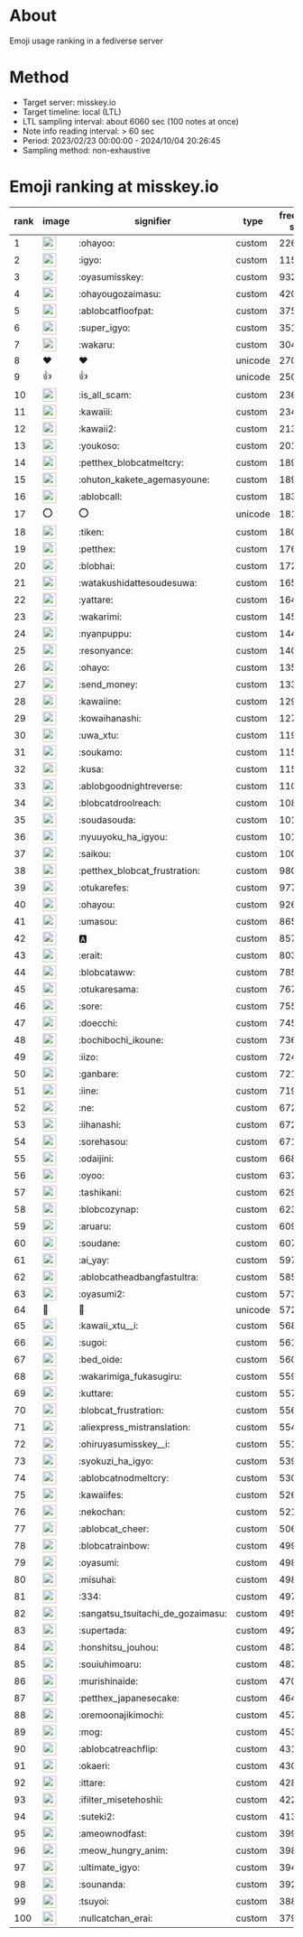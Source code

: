 # About
Emoji usage ranking in a fediverse server

# Method
- Target server: misskey.io
- Target timeline: local (LTL)
- LTL sampling interval: about 6060 sec (100 notes at once)
- Note info reading interval: > 60 sec
- Period: 2023/02/23 00:00:00 - 2024/10/04 20:26:45 
- Sampling method: non-exhaustive

# Emoji ranking at misskey.io

|rank|image|signifier|type|frequency score|
|----|----|----|----|----|
|1|<img height="24" src="https://misskey.io/emoji/ohayoo.webp">|:ohayoo:|custom|226531|
|2|<img height="24" src="https://misskey.io/emoji/igyo.webp">|:igyo:|custom|115792|
|3|<img height="24" src="https://misskey.io/emoji/oyasumisskey.webp">|:oyasumisskey:|custom|93267|
|4|<img height="24" src="https://misskey.io/emoji/ohayougozaimasu.webp">|:ohayougozaimasu:|custom|42079|
|5|<img height="24" src="https://misskey.io/emoji/ablobcatfloofpat.webp">|:ablobcatfloofpat:|custom|37527|
|6|<img height="24" src="https://misskey.io/emoji/super_igyo.webp">|:super_igyo:|custom|35152|
|7|<img height="24" src="https://misskey.io/emoji/wakaru.webp">|:wakaru:|custom|30407|
|8|❤|❤|unicode|27053|
|9|👍|👍|unicode|25003|
|10|<img height="24" src="https://misskey.io/emoji/is_all_scam.webp">|:is_all_scam:|custom|23630|
|11|<img height="24" src="https://misskey.io/emoji/kawaiii.webp">|:kawaiii:|custom|23437|
|12|<img height="24" src="https://misskey.io/emoji/kawaii2.webp">|:kawaii2:|custom|21359|
|13|<img height="24" src="https://misskey.io/emoji/youkoso.webp">|:youkoso:|custom|20128|
|14|<img height="24" src="https://misskey.io/emoji/petthex_blobcatmeltcry.webp">|:petthex_blobcatmeltcry:|custom|18928|
|15|<img height="24" src="https://misskey.io/emoji/ohuton_kakete_agemasyoune.webp">|:ohuton_kakete_agemasyoune:|custom|18913|
|16|<img height="24" src="https://misskey.io/emoji/ablobcall.webp">|:ablobcall:|custom|18393|
|17|⭕|⭕|unicode|18103|
|18|<img height="24" src="https://misskey.io/emoji/tiken.webp">|:tiken:|custom|18092|
|19|<img height="24" src="https://misskey.io/emoji/petthex.webp">|:petthex:|custom|17659|
|20|<img height="24" src="https://misskey.io/emoji/blobhai.webp">|:blobhai:|custom|17292|
|21|<img height="24" src="https://misskey.io/emoji/watakushidattesoudesuwa.webp">|:watakushidattesoudesuwa:|custom|16503|
|22|<img height="24" src="https://misskey.io/emoji/yattare.webp">|:yattare:|custom|16409|
|23|<img height="24" src="https://misskey.io/emoji/wakarimi.webp">|:wakarimi:|custom|14556|
|24|<img height="24" src="https://misskey.io/emoji/nyanpuppu.webp">|:nyanpuppu:|custom|14419|
|25|<img height="24" src="https://misskey.io/emoji/resonyance.webp">|:resonyance:|custom|14046|
|26|<img height="24" src="https://misskey.io/emoji/ohayo.webp">|:ohayo:|custom|13529|
|27|<img height="24" src="https://misskey.io/emoji/send_money.webp">|:send_money:|custom|13335|
|28|<img height="24" src="https://misskey.io/emoji/kawaiine.webp">|:kawaiine:|custom|12989|
|29|<img height="24" src="https://misskey.io/emoji/kowaihanashi.webp">|:kowaihanashi:|custom|12729|
|30|<img height="24" src="https://misskey.io/emoji/uwa_xtu.webp">|:uwa_xtu:|custom|11935|
|31|<img height="24" src="https://misskey.io/emoji/soukamo.webp">|:soukamo:|custom|11589|
|32|<img height="24" src="https://misskey.io/emoji/kusa.webp">|:kusa:|custom|11534|
|33|<img height="24" src="https://misskey.io/emoji/ablobgoodnightreverse.webp">|:ablobgoodnightreverse:|custom|11065|
|34|<img height="24" src="https://misskey.io/emoji/blobcatdroolreach.webp">|:blobcatdroolreach:|custom|10824|
|35|<img height="24" src="https://misskey.io/emoji/soudasouda.webp">|:soudasouda:|custom|10195|
|36|<img height="24" src="https://misskey.io/emoji/nyuuyoku_ha_igyou.webp">|:nyuuyoku_ha_igyou:|custom|10176|
|37|<img height="24" src="https://misskey.io/emoji/saikou.webp">|:saikou:|custom|10030|
|38|<img height="24" src="https://misskey.io/emoji/petthex_blobcat_frustration.webp">|:petthex_blobcat_frustration:|custom|9809|
|39|<img height="24" src="https://misskey.io/emoji/otukarefes.webp">|:otukarefes:|custom|9775|
|40|<img height="24" src="https://misskey.io/emoji/ohayou.webp">|:ohayou:|custom|9268|
|41|<img height="24" src="https://misskey.io/emoji/umasou.webp">|:umasou:|custom|8657|
|42|<img height="24" src="https://misskey.io/emoji/a.webp">|:a:|custom|8573|
|43|<img height="24" src="https://misskey.io/emoji/erait.webp">|:erait:|custom|8036|
|44|<img height="24" src="https://misskey.io/emoji/blobcataww.webp">|:blobcataww:|custom|7851|
|45|<img height="24" src="https://misskey.io/emoji/otukaresama.webp">|:otukaresama:|custom|7672|
|46|<img height="24" src="https://misskey.io/emoji/sore.webp">|:sore:|custom|7552|
|47|<img height="24" src="https://misskey.io/emoji/doecchi.webp">|:doecchi:|custom|7456|
|48|<img height="24" src="https://misskey.io/emoji/bochibochi_ikoune.webp">|:bochibochi_ikoune:|custom|7362|
|49|<img height="24" src="https://misskey.io/emoji/iizo.webp">|:iizo:|custom|7245|
|50|<img height="24" src="https://misskey.io/emoji/ganbare.webp">|:ganbare:|custom|7212|
|51|<img height="24" src="https://misskey.io/emoji/iine.webp">|:iine:|custom|7197|
|52|<img height="24" src="https://misskey.io/emoji/ne.webp">|:ne:|custom|6728|
|53|<img height="24" src="https://misskey.io/emoji/iihanashi.webp">|:iihanashi:|custom|6725|
|54|<img height="24" src="https://misskey.io/emoji/sorehasou.webp">|:sorehasou:|custom|6718|
|55|<img height="24" src="https://misskey.io/emoji/odaijini.webp">|:odaijini:|custom|6687|
|56|<img height="24" src="https://misskey.io/emoji/oyoo.webp">|:oyoo:|custom|6378|
|57|<img height="24" src="https://misskey.io/emoji/tashikani.webp">|:tashikani:|custom|6290|
|58|<img height="24" src="https://misskey.io/emoji/blobcozynap.webp">|:blobcozynap:|custom|6231|
|59|<img height="24" src="https://misskey.io/emoji/aruaru.webp">|:aruaru:|custom|6097|
|60|<img height="24" src="https://misskey.io/emoji/soudane.webp">|:soudane:|custom|6077|
|61|<img height="24" src="https://misskey.io/emoji/ai_yay.webp">|:ai_yay:|custom|5978|
|62|<img height="24" src="https://misskey.io/emoji/ablobcatheadbangfastultra.webp">|:ablobcatheadbangfastultra:|custom|5854|
|63|<img height="24" src="https://misskey.io/emoji/oyasumi2.webp">|:oyasumi2:|custom|5732|
|64|🎉|🎉|unicode|5723|
|65|<img height="24" src="https://misskey.io/emoji/kawaii_xtu__i.webp">|:kawaii_xtu__i:|custom|5686|
|66|<img height="24" src="https://misskey.io/emoji/sugoi.webp">|:sugoi:|custom|5610|
|67|<img height="24" src="https://misskey.io/emoji/bed_oide.webp">|:bed_oide:|custom|5606|
|68|<img height="24" src="https://misskey.io/emoji/wakarimiga_fukasugiru.webp">|:wakarimiga_fukasugiru:|custom|5594|
|69|<img height="24" src="https://misskey.io/emoji/kuttare.webp">|:kuttare:|custom|5571|
|70|<img height="24" src="https://misskey.io/emoji/blobcat_frustration.webp">|:blobcat_frustration:|custom|5561|
|71|<img height="24" src="https://misskey.io/emoji/aliexpress_mistranslation.webp">|:aliexpress_mistranslation:|custom|5543|
|72|<img height="24" src="https://misskey.io/emoji/ohiruyasumisskey__i.webp">|:ohiruyasumisskey__i:|custom|5519|
|73|<img height="24" src="https://misskey.io/emoji/syokuzi_ha_igyo.webp">|:syokuzi_ha_igyo:|custom|5396|
|74|<img height="24" src="https://misskey.io/emoji/ablobcatnodmeltcry.webp">|:ablobcatnodmeltcry:|custom|5300|
|75|<img height="24" src="https://misskey.io/emoji/kawaiifes.webp">|:kawaiifes:|custom|5265|
|76|<img height="24" src="https://misskey.io/emoji/nekochan.webp">|:nekochan:|custom|5218|
|77|<img height="24" src="https://misskey.io/emoji/ablobcat_cheer.webp">|:ablobcat_cheer:|custom|5065|
|78|<img height="24" src="https://misskey.io/emoji/blobcatrainbow.webp">|:blobcatrainbow:|custom|4990|
|79|<img height="24" src="https://misskey.io/emoji/oyasumi.webp">|:oyasumi:|custom|4988|
|80|<img height="24" src="https://misskey.io/emoji/misuhai.webp">|:misuhai:|custom|4985|
|81|<img height="24" src="https://misskey.io/emoji/334.webp">|:334:|custom|4977|
|82|<img height="24" src="https://misskey.io/emoji/sangatsu_tsuitachi_de_gozaimasu.webp">|:sangatsu_tsuitachi_de_gozaimasu:|custom|4957|
|83|<img height="24" src="https://misskey.io/emoji/supertada.webp">|:supertada:|custom|4925|
|84|<img height="24" src="https://misskey.io/emoji/honshitsu_jouhou.webp">|:honshitsu_jouhou:|custom|4875|
|85|<img height="24" src="https://misskey.io/emoji/souiuhimoaru.webp">|:souiuhimoaru:|custom|4873|
|86|<img height="24" src="https://misskey.io/emoji/murishinaide.webp">|:murishinaide:|custom|4706|
|87|<img height="24" src="https://misskey.io/emoji/petthex_japanesecake.webp">|:petthex_japanesecake:|custom|4646|
|88|<img height="24" src="https://misskey.io/emoji/oremoonajikimochi.webp">|:oremoonajikimochi:|custom|4578|
|89|<img height="24" src="https://misskey.io/emoji/mog.webp">|:mog:|custom|4538|
|90|<img height="24" src="https://misskey.io/emoji/ablobcatreachflip.webp">|:ablobcatreachflip:|custom|4313|
|91|<img height="24" src="https://misskey.io/emoji/okaeri.webp">|:okaeri:|custom|4305|
|92|<img height="24" src="https://misskey.io/emoji/ittare.webp">|:ittare:|custom|4281|
|93|<img height="24" src="https://misskey.io/emoji/ifilter_misetehoshii.webp">|:ifilter_misetehoshii:|custom|4222|
|94|<img height="24" src="https://misskey.io/emoji/suteki2.webp">|:suteki2:|custom|4134|
|95|<img height="24" src="https://misskey.io/emoji/ameownodfast.webp">|:ameownodfast:|custom|3993|
|96|<img height="24" src="https://misskey.io/emoji/meow_hungry_anim.webp">|:meow_hungry_anim:|custom|3985|
|97|<img height="24" src="https://misskey.io/emoji/ultimate_igyo.webp">|:ultimate_igyo:|custom|3944|
|98|<img height="24" src="https://misskey.io/emoji/sounanda.webp">|:sounanda:|custom|3929|
|99|<img height="24" src="https://misskey.io/emoji/tsuyoi.webp">|:tsuyoi:|custom|3881|
|100|<img height="24" src="https://misskey.io/emoji/nullcatchan_erai.webp">|:nullcatchan_erai:|custom|3793|
